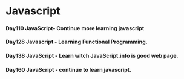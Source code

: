 # Javascript

#### Day110 JavaScript- Continue more learning javascript
#### Day128 Javascript - Learning Functional Programming.
#### Day138 JavaScript - Learn witch JavaScript.info is good web page.
#### Day160 JavaScript - continue to learn javascript.